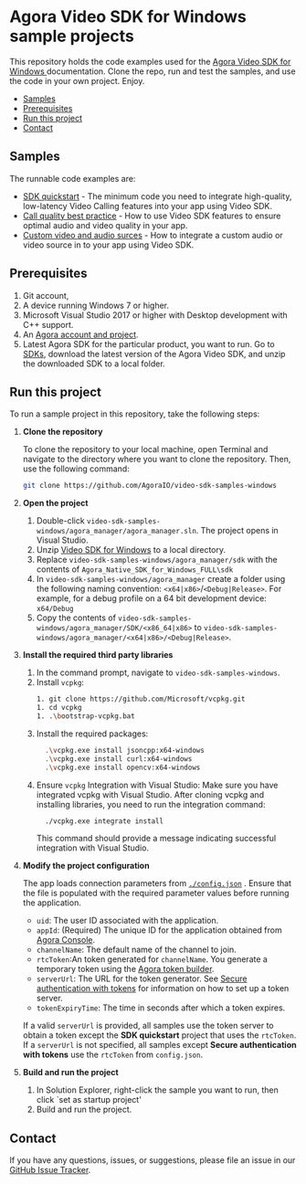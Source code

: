 # Agora Video SDK for Windows sample projects

This repository holds the code examples used for the [Agora Video SDK for Windows ](https://docs.agora.io/en/video-calling/get-started/get-started-sdk?platform=windows) documentation. Clone the repo, run and test the samples, and use the code in your own project. Enjoy.

- [Samples](#samples)
- [Prerequisites](#prerequisites)
- [Run this project](#run-this-project)
- [Contact](#contact)

## Samples

The runnable code examples are:

- [SDK quickstart](./get_started/) - The minimum code you need to integrate high-quality, low-latency Video Calling features into your app using Video SDK.
- [Call quality best practice](./call_quality/) - How to use Video SDK features to ensure optimal audio and video quality in your app. 
- [Custom video and audio surces](./custom_audio_and_video/) - How to integrate a custom audio or video source in to your app using Video SDK.

## Prerequisites
1. Git account,
1. A device running Windows 7 or higher.
1. Microsoft Visual Studio 2017 or higher with Desktop development with C++ support.
1. An [Agora account and project](https://console.agora.io/projects).
1. Latest Agora SDK for the particular product, you want to run.  Go to [SDKs](https://docs.agora.io/en/sdks?platform=windows), download the latest version of the Agora Video SDK, and unzip the downloaded SDK to a local folder.  

## Run this project

To run a sample project in this repository, take the following steps:

1. **Clone the repository**

   To clone the repository to your local machine, open Terminal and navigate to the directory where you want to clone the repository. Then, use the following command:

    ```bash
    git clone https://github.com/AgoraIO/video-sdk-samples-windows
    ```

1. **Open the project**
   1. Double-click `video-sdk-samples-windows/agora_manager/agora_manager.sln`. The project opens in Visual Studio.
   1. Unzip [Video SDK for Windows](https://docs.agora.io/en/sdks?platform=windows) to a local directory.  
   1. Replace `video-sdk-samples-windows/agora_manager/sdk` with the contents of 
      `Agora_Native_SDK_for_Windows_FULL\sdk`
   1. In `video-sdk-samples-windows/agora_manager` create a folder using the following naming convention: `<x64|x86>`/`<Debug|Release>`. For example, for a debug profile on a 64 bit development device: `x64/Debug` 
   1. Copy the contents of `video-sdk-samples-windows/agora_manager/SDK/<x86_64|x86>` to `video-sdk-samples-windows/agora_manager/<x64|x86>/<Debug|Release>`.
   
1. **Install the required third party libraries**

   1. In the command prompt, navigate to `video-sdk-samples-windows`. 
   1. Install `vcpkg`: 
      ```bash
      1. git clone https://github.com/Microsoft/vcpkg.git
      1. cd vcpkg
      1. .\bootstrap-vcpkg.bat
      ```  
   1. Install the required packages:
      ```bash
        .\vcpkg.exe install jsoncpp:x64-windows
        .\vcpkg.exe install curl:x64-windows
        .\vcpkg.exe install opencv:x64-windows
      ```
   1. Ensure `vcpkg` Integration with Visual Studio:
	  Make sure you have integrated vcpkg with Visual Studio. After cloning vcpkg and installing libraries, you need to run the integration command:
	  ```bash
		./vcpkg.exe integrate install
	  ```
	  This command should provide a message indicating successful integration with Visual Studio.

1. **Modify the project configuration**

   The app loads connection parameters from [`./config.json`](./config.json)
   . Ensure that the file is populated with the required parameter values before running the application.

    - `uid`: The user ID associated with the application.
    - `appId`: (Required) The unique ID for the application obtained from [Agora Console](https://console.agora.io). 
    - `channelName`: The default name of the channel to join.
    - `rtcToken`:An token generated for `channelName`. You generate a temporary token using the [Agora token builder](https://agora-token-generator-demo.vercel.app/).
    - `serverUrl`: The URL for the token generator. See [Secure authentication with tokens](authentication-workflow) for information on how to set up a token server.
    - `tokenExpiryTime`: The time in seconds after which a token expires.

    If a valid `serverUrl` is provided, all samples use the token server to obtain a token except the **SDK quickstart** project that uses the `rtcToken`. If a `serverUrl` is not specified, all samples except **Secure authentication with tokens** use the `rtcToken` from `config.json`.

1. **Build and run the project**

   1. In Solution Explorer, right-click the sample you want to run, then click `set as startup project'
   1. Build and run the project. 

## Contact

If you have any questions, issues, or suggestions, please file an issue in our [GitHub Issue Tracker](https://github.com/AgoraIO/video-sdk-samples-windows/issues).
